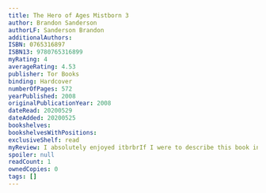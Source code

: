```yaml
---
title: The Hero of Ages Mistborn 3
author: Brandon Sanderson
authorLF: Sanderson Brandon
additionalAuthors: 
ISBN: 0765316897
ISBN13: 9780765316899
myRating: 4
averageRating: 4.53
publisher: Tor Books
binding: Hardcover
numberOfPages: 572
yearPublished: 2008
originalPublicationYear: 2008
dateRead: 20200529
dateAdded: 20200525
bookshelves: 
bookshelvesWithPositions: 
exclusiveShelf: read
myReview: I absolutely enjoyed itbrbrIf I were to describe this book in one word Id say resolution All the questions and issues and mysteries raised in the other books are resolved here well not everything everything but a lot The pacing was much improved from book 2 which I felt was a little slow I still think that this is a very accessible book even for people who arent really fans of the fantasy genre
spoiler: null
readCount: 1
ownedCopies: 0
tags: []
---
```


